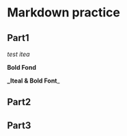 # Markdown practice

## Part1
_test itea_

**Bold Fond**

**_Iteal & Bold Font**_

## Part2


## Part3

